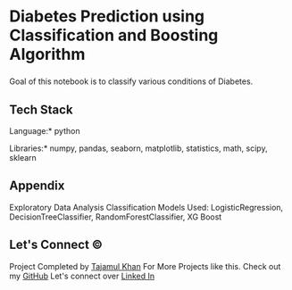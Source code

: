 # Diabetes Prediction using Classification and Boosting Algorithm

###

Goal of this notebook is to classify various conditions of Diabetes.

## Tech Stack

 Language:* python

 Libraries:* numpy, pandas, seaborn, matplotlib, statistics, math, scipy, sklearn

## Appendix
Exploratory Data Analysis
Classification Models Used: 
LogisticRegression, 
DecisionTreeClassifier, 
RandomForestClassifier,
XG Boost


## Let's Connect ©

Project Completed by [Tajamul Khan](https://github.com/tajamulk2)
For More Projects like this. Check out my [GitHub](https://github.com/tajamulk2)
Let's connect over [Linked In](https://www.linkedin.com/in/tajamulk2/)
